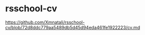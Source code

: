 # rsschool-cv
https://github.com/Xmnatali/rsschool-cv/blob/72d8ddc779aa5489db5d45d94eda461fe1922223/cv.md  
